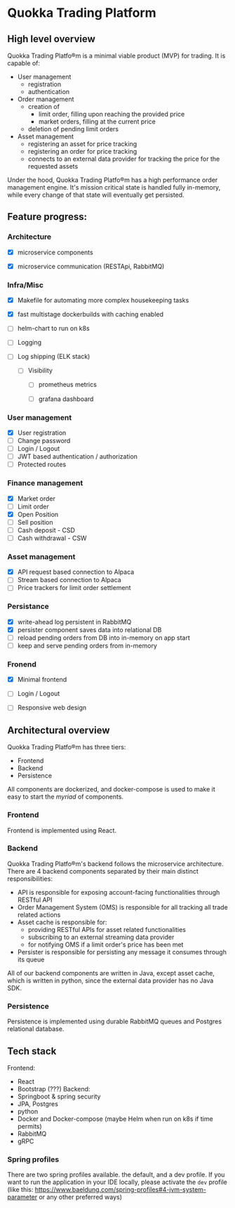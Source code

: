 # Quokka Trading Platform


## High level overview


Quokka Trading Platfo®m is a minimal viable product (MVP) for trading. 
It is capable of:

- User management
    - registration
    - authentication
- Order management
  - creation of
    - limit order, filling upon reaching the provided price
    - market orders, filling at the current price
  - deletion of pending limit orders
- Asset management
  - registering an asset for price tracking
  - registering an order for price tracking
  - connects to an external data provider for tracking the price for the requested assets

Under the hood, Quokka Trading Platfo®m has a high performance order management engine.
It's mission critical state is handled fully in-memory, while every change of that state will eventually get persisted.


## Feature progress:
### Architecture
- [x] microservice components
- [x] microservice communication (RESTApi, RabbitMQ)


### Infra/Misc
- [x] Makefile for automating more complex housekeeping tasks
- [x] fast multistage dockerbuilds with caching enabled
- [ ] helm-chart to run on k8s
- [ ] Logging
- [ ] Log shipping (ELK stack)

  - [ ] Visibility
    - [ ] prometheus metrics
    - [ ] grafana dashboard



### User management
- [x] User registration
- [ ] Change password
- [ ] Login / Logout
- [ ] JWT based authentication / authorization
- [ ] Protected routes

### Finance management
- [x] Market order
- [ ] Limit order
- [x] Open Position
- [ ] Sell position
- [ ] Cash deposit - CSD
- [ ] Cash withdrawal - CSW

### Asset management
- [x] API request based connection to Alpaca
- [ ] Stream based connection to Alpaca
- [ ] Price trackers for limit order settlement

### Persistance
- [x] write-ahead log persistent in RabbitMQ
- [x] persister component saves data into relational DB
- [ ] reload pending orders from DB into in-memory on app start
- [ ] keep and serve pending orders from in-memory

### Fronend
- [x] Minimal frontend
- [ ] Login / Logout
- [ ] Responsive web design


## Architectural overview

Quokka Trading Platfo®m has three tiers:

- Frontend
- Backend
- Persistence

All components are dockerized, and docker-compose is used to make it easy to start the _myriad_ of components.

### Frontend
Frontend is implemented using React.

### Backend
Quokka Trading Platfo®m's backend follows the microservice architecture.
There are 4 backend components separated by their main distinct responsibilities:
- API is responsible for exposing account-facing functionalities through RESTful API
- Order Management System (OMS) is responsible for all tracking all trade related actions
- Asset cache is responsible for:
  - providing RESTful APIs for asset related functionalities
  - subscribing to an external streaming data provider
  - for notifying OMS if a limit order's price has been met
- Persister is responsible for persisting any message it consumes through its queue


All of our backend components are written in Java, except asset cache, which is written in python, since the external data provider has no Java SDK.

### Persistence
Persistence is implemented using durable RabbitMQ queues and Postgres relational database.

## Tech stack

Frontend:
  - React
  - Bootstrap (???)
Backend:
  - Springboot & spring security
  - JPA, Postgres
  - python
  - Docker and Docker-compose (maybe Helm when run on k8s if time permits)
  - RabbitMQ
  - gRPC


### Spring profiles
There are two spring profiles available. the default, and a dev profile.
If you want to run the application in your IDE locally, please activate the `dev` profile (like this: https://www.baeldung.com/spring-profiles#4-jvm-system-parameter or any other preferred ways)
